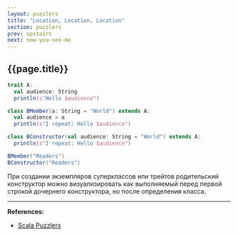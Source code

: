 ```yaml
---
layout: puzzlers
title: "Location, Location, Location"
section: puzzlers
prev: upstairs
next: now-you-see-me
---
```


## {{page.title}}

```scala mdoc
trait A:
  val audience: String
  println(s"Hello $audience")

class BMember(a: String = "World") extends A:
  val audience = a
  println(s"I repeat: Hello $audience")

class BConstructor(val audience: String = "World") extends A:
  println(s"I repeat: Hello $audience")

BMember("Readers")
BConstructor("Readers")
```

При создании экземпляров суперклассов или трейтов 
родительский конструктор можно визуализировать как выполняемый
перед первой строкой дочернего конструктора, но после определения класса.


---

**References:**
- [Scala Puzzlers](https://scalapuzzlers.com/index.html#pzzlr-004)
